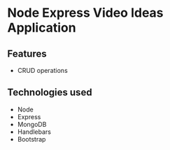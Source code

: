 # Node Express Video Ideas Application 


## Features
* CRUD operations


## Technologies used
* Node
* Express
* MongoDB
* Handlebars
* Bootstrap